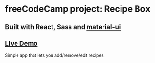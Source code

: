 # freeCodeCamp project: Recipe Box

## Built with React, Sass and [material-ui](https://github.com/callemall/material-ui)

## [Live Demo](https://impucky.github.io/fcc-recipebox)

Simple app that lets you add/remove/edit recipes.
